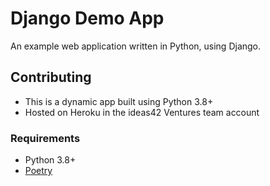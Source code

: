 # Django Demo App

An example web application written in Python, using Django.

## Contributing

- This is a dynamic app built using Python 3.8+
- Hosted on Heroku in the ideas42 Ventures team account

### Requirements

- Python 3.8+
- [Poetry](https://python-poetry.org/docs/)
